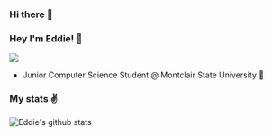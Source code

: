 ### Hi there 👋

### Hey I'm Eddie! 👋
![](https://komarev.com/ghpvc/?username=Ewynman&color=blueviolet)
- Junior Computer Science Student @ Montclair State University 🦅 

### My stats ✌
![Eddie's github stats](https://github-readme-stats.vercel.app/api?username=Ewynman)
